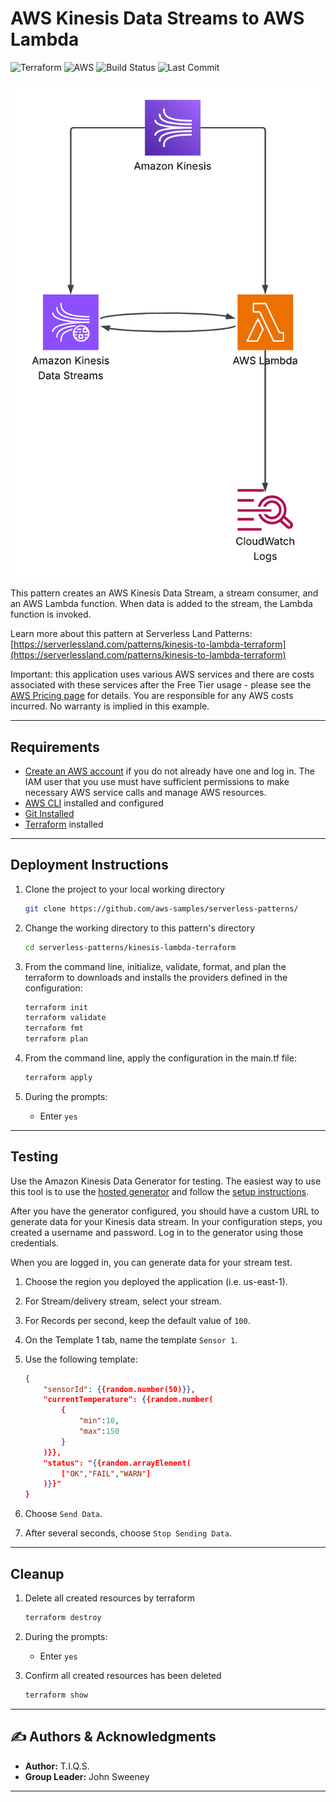 # AWS Kinesis Data Streams to AWS Lambda

![Terraform](https://img.shields.io/badge/Terraform-v1.5%2B-blue?logo=terraform)
![AWS](https://img.shields.io/badge/AWS-Kinesis%20%7C%20Lambda-orange?logo=amazon-aws)
![Build Status](https://img.shields.io/badge/Build-Passing-brightgreen)
![Last Commit](https://img.shields.io/github/last-commit/aws-samples/serverless-patterns)

![Kinesis-Lambda-CloudWatch](kinesis-lambda-cloudwatch.png)

This pattern creates an AWS Kinesis Data Stream, a stream consumer, and an AWS Lambda function. When data is added to the stream, the Lambda function is invoked.

Learn more about this pattern at Serverless Land Patterns: [https://serverlessland.com/patterns/kinesis-to-lambda-terraform](https://serverlessland.com/patterns/kinesis-to-lambda-terraform)

Important: this application uses various AWS services and there are costs associated with these services after the Free Tier usage - please see the [AWS Pricing page](https://aws.amazon.com/pricing/) for details. You are responsible for any AWS costs incurred. No warranty is implied in this example.

---

## Requirements

* [Create an AWS account](https://portal.aws.amazon.com/gp/aws/developer/registration/index.html) if you do not already have one and log in. The IAM user that you use must have sufficient permissions to make necessary AWS service calls and manage AWS resources.
* [AWS CLI](https://docs.aws.amazon.com/cli/latest/userguide/install-cliv2.html) installed and configured
* [Git Installed](https://git-scm.com/book/en/v2/Getting-Started-Installing-Git)
* [Terraform](https://learn.hashicorp.com/tutorials/terraform/install-cli?in=terraform/aws-get-started) installed

---

## Deployment Instructions

1. Clone the project to your local working directory

   ```sh
   git clone https://github.com/aws-samples/serverless-patterns/ 
   ```

2. Change the working directory to this pattern's directory

   ```sh
   cd serverless-patterns/kinesis-lambda-terraform
   ```

3. From the command line, initialize, validate, format, and plan the terraform to downloads and installs the providers defined in the configuration:

    ```bash
    terraform init
    terraform validate
    terraform fmt
    terraform plan
    ```

4. From the command line, apply the configuration in the main.tf file:

    ```bash
    terraform apply
    ```

5. During the prompts:

   * Enter `yes`

---

## Testing

Use the Amazon Kinesis Data Generator for testing. The easiest way to use this tool is to use the [hosted generator](https://awslabs.github.io/amazon-kinesis-data-generator/web/producer.html) and follow the [setup instructions](https://awslabs.github.io/amazon-kinesis-data-generator/web/help.html).

After you have the generator configured, you should have a custom URL to generate data for your Kinesis data stream. In your configuration steps, you created a username and password. Log in to the generator using those credentials.

When you are logged in, you can generate data for your stream test.

1. Choose the region you deployed the application (i.e. us-east-1).

2. For Stream/delivery stream, select your stream.

3. For Records per second, keep the default value of `100`.

4. On the Template 1 tab, name the template `Sensor 1`.

5. Use the following template:

    ```JSON
    {
        "sensorId": {{random.number(50)}},
        "currentTemperature": {{random.number(
            {
                "min":10,
                "max":150
            }
        )}},
        "status": "{{random.arrayElement(
            ["OK","FAIL","WARN"]
        )}}"
    }
    ```

6. Choose `Send Data`.

7. After several seconds, choose `Stop Sending Data`.

---

## Cleanup

1. Delete all created resources by terraform

    ```bash
    terraform destroy
    ```

2. During the prompts:
    * Enter `yes`

3. Confirm all created resources has been deleted

    ```bash
    terraform show
    ```

---

## ✍️ Authors & Acknowledgments

* **Author:** T.I.Q.S.
* **Group Leader:** John Sweeney

---
